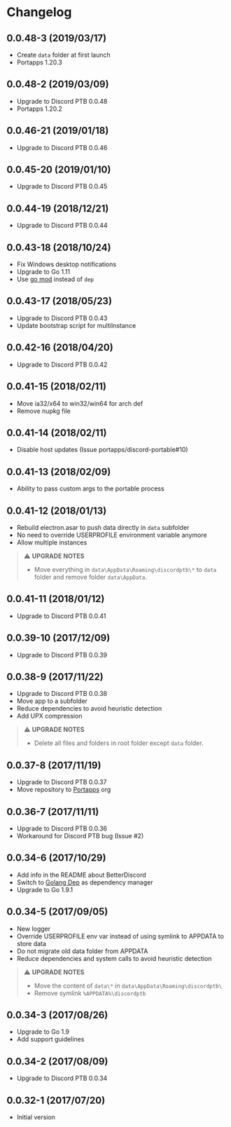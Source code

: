 # Changelog

## 0.0.48-3 (2019/03/17)

* Create `data` folder at first launch
* Portapps 1.20.3

## 0.0.48-2 (2019/03/09)

* Upgrade to Discord PTB 0.0.48
* Portapps 1.20.2

## 0.0.46-21 (2019/01/18)

* Upgrade to Discord PTB 0.0.46

## 0.0.45-20 (2019/01/10)

* Upgrade to Discord PTB 0.0.45

## 0.0.44-19 (2018/12/21)

* Upgrade to Discord PTB 0.0.44

## 0.0.43-18 (2018/10/24)

* Fix Windows desktop notifications
* Upgrade to Go 1.11
* Use [go mod](https://golang.org/cmd/go/#hdr-Module_maintenance) instead of `dep`

## 0.0.43-17 (2018/05/23)

* Upgrade to Discord PTB 0.0.43
* Update bootstrap script for multiInstance

## 0.0.42-16 (2018/04/20)

* Upgrade to Discord PTB 0.0.42

## 0.0.41-15 (2018/02/11)

* Move ia32/x64 to win32/win64 for arch def
* Remove nupkg file

## 0.0.41-14 (2018/02/11)

* Disable host updates (Issue portapps/discord-portable#10)

## 0.0.41-13 (2018/02/09)

* Ability to pass custom args to the portable process

## 0.0.41-12 (2018/01/13)

* Rebuild electron.asar to push data directly in `data` subfolder
* No need to override USERPROFILE environment variable anymore
* Allow multiple instances

> :warning: **UPGRADE NOTES**
> * Move everything in `data\AppData\Roaming\discordptb\*` to `data` folder and remove folder `data\AppData`.

## 0.0.41-11 (2018/01/12)

* Upgrade to Discord PTB 0.0.41

## 0.0.39-10 (2017/12/09)

* Upgrade to Discord PTB 0.0.39

## 0.0.38-9 (2017/11/22)

* Upgrade to Discord PTB 0.0.38
* Move app to a subfolder
* Reduce dependencies to avoid heuristic detection
* Add UPX compression

> :warning: **UPGRADE NOTES**
> * Delete all files and folders in root folder except `data` folder.

## 0.0.37-8 (2017/11/19)

* Upgrade to Discord PTB 0.0.37
* Move repository to [Portapps](https://github.com/portapps) org

## 0.0.36-7 (2017/11/11)

* Upgrade to Discord PTB 0.0.36
* Workaround for Discord PTB bug (Issue #2)

## 0.0.34-6 (2017/10/29)

* Add info in the README about BetterDiscord
* Switch to [Golang Dep](https://github.com/golang/dep) as dependency manager
* Upgrade to Go 1.9.1

## 0.0.34-5 (2017/09/05)

* New logger
* Override USERPROFILE env var instead of using symlink to APPDATA to store data
* Do not migrate old data folder from APPDATA
* Reduce dependencies and system calls to avoid heuristic detection

> :warning: **UPGRADE NOTES**
> * Move the content of `data\*` in `data\AppData\Roaming\discordptb\`
> * Remove symlink `%APPDATA%\discordptb`

## 0.0.34-3 (2017/08/26)

* Upgrade to Go 1.9
* Add support guidelines

## 0.0.34-2 (2017/08/09)

* Upgrade to Discord PTB 0.0.34

## 0.0.32-1 (2017/07/20)

* Initial version
